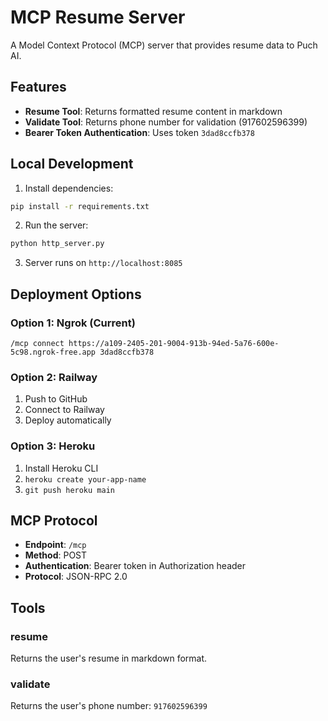 # MCP Resume Server

A Model Context Protocol (MCP) server that provides resume data to Puch AI.

## Features

- **Resume Tool**: Returns formatted resume content in markdown
- **Validate Tool**: Returns phone number for validation (917602596399)
- **Bearer Token Authentication**: Uses token `3dad8ccfb378`

## Local Development

1. Install dependencies:
```bash
pip install -r requirements.txt
```

2. Run the server:
```bash
python http_server.py
```

3. Server runs on `http://localhost:8085`

## Deployment Options

### Option 1: Ngrok (Current)
```
/mcp connect https://a109-2405-201-9004-913b-94ed-5a76-600e-5c98.ngrok-free.app 3dad8ccfb378
```

### Option 2: Railway
1. Push to GitHub
2. Connect to Railway
3. Deploy automatically

### Option 3: Heroku
1. Install Heroku CLI
2. `heroku create your-app-name`
3. `git push heroku main`

## MCP Protocol

- **Endpoint**: `/mcp`
- **Method**: POST
- **Authentication**: Bearer token in Authorization header
- **Protocol**: JSON-RPC 2.0

## Tools

### resume
Returns the user's resume in markdown format.

### validate  
Returns the user's phone number: `917602596399` 